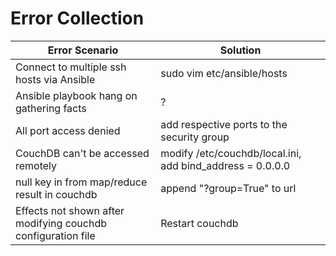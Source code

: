 # Error Collection
| Error Scenario  | Solution |
| ------------- | ------------- |
| Connect to multiple ssh hosts via Ansible | sudo vim etc/ansible/hosts |
| Ansible playbook hang on gathering facts  | ?  |
| All port access denied | add respective ports to the security group |
| CouchDB can't be accessed remotely | modify /etc/couchdb/local.ini, add bind_address = 0.0.0.0 |
| null key in from map/reduce result in couchdb | append "?group=True" to url |
| Effects not shown after modifying couchdb configuration file| Restart couchdb |